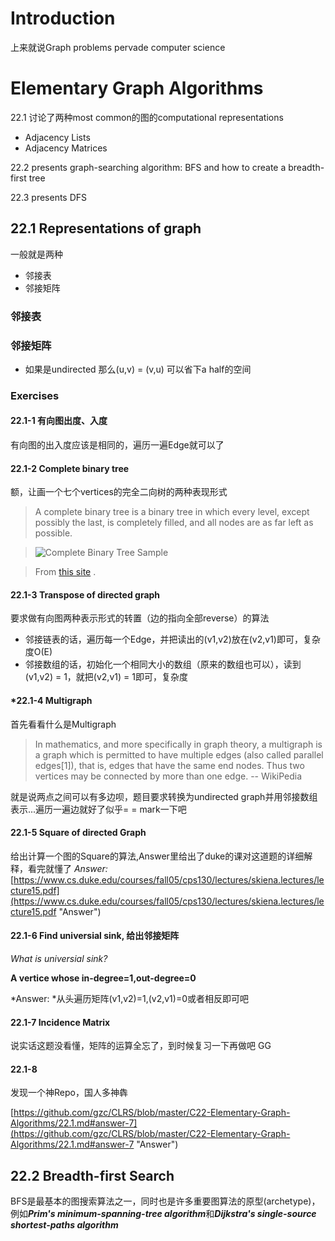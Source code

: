 # Introduction
上来就说Graph problems pervade computer science

# Elementary Graph Algorithms
22.1 讨论了两种most common的图的computational representations
- Adjacency Lists
- Adjacency Matrices

22.2 presents graph-searching algorithm: BFS and how to create a breadth-first tree

22.3 presents DFS 

## 22.1 Representations of graph
一般就是两种
- 邻接表
- 邻接矩阵
### 邻接表

### 邻接矩阵
- 如果是undirected 那么(u,v) = (v,u) 可以省下a half的空间

### Exercises
#### 22.1-1 有向图出度、入度
有向图的出入度应该是相同的，遍历一遍Edge就可以了

#### 22.1-2 Complete binary tree
额，让画一个七个vertices的完全二向树的两种表现形式
> A complete binary tree is a binary tree in which every level, except possibly the last, is completely filled, and all nodes are as far left as possible.

> ![Complete Binary Tree Sample](http://web.cecs.pdx.edu/~sheard/course/Cs163/Graphics/CompleteBinary.jpg)

> From [this site](http://web.cecs.pdx.edu/~sheard/course/Cs163/Doc/FullvsComplete.html) .

#### 22.1-3 Transpose of directed graph 
要求做有向图两种表示形式的转置（边的指向全部reverse）的算法
- 邻接链表的话，遍历每一个Edge，并把读出的(v1,v2)放在(v2,v1)即可，复杂度O(E)
- 邻接数组的话，初始化一个相同大小的数组（原来的数组也可以），读到(v1,v2) = 1，就把(v2,v1) = 1即可，复杂度

#### *22.1-4 Multigraph 
首先看看什么是Multigraph
> In mathematics, and more specifically in graph theory, a multigraph is a graph which is permitted to have multiple edges (also called parallel edges[1]), that is, edges that have the same end nodes. Thus two vertices may be connected by more than one edge.  -- WikiPedia

就是说两点之间可以有多边呗，题目要求转换为undirected graph并用邻接数组表示...遍历一遍边就好了似乎= = mark一下吧


#### 22.1-5 Square of directed Graph
给出计算一个图的Square的算法,Answer里给出了duke的课对这道题的详细解释，看完就懂了
*Answer:* 
[https://www.cs.duke.edu/courses/fall05/cps130/lectures/skiena.lectures/lecture15.pdf](https://www.cs.duke.edu/courses/fall05/cps130/lectures/skiena.lectures/lecture15.pdf "Answer")

#### 22.1-6 Find universial sink, 给出邻接矩阵
*What is universial sink?* 

**A vertice whose in-degree=1,out-degree=0**

*Answer: *从头遍历矩阵(v1,v2)=1,(v2,v1)=0或者相反即可吧

#### 22.1-7 Incidence Matrix
说实话这题没看懂，矩阵的运算全忘了，到时候复习一下再做吧 GG

#### 22.1-8 

发现一个神Repo，国人多神犇

[https://github.com/gzc/CLRS/blob/master/C22-Elementary-Graph-Algorithms/22.1.md#answer-7](https://github.com/gzc/CLRS/blob/master/C22-Elementary-Graph-Algorithms/22.1.md#answer-7 "Answer")

## 22.2 Breadth-first Search
BFS是最基本的图搜索算法之一，同时也是许多重要图算法的原型(archetype)，例如***Prim's minimum-spanning-tree algorithm***和***Dijkstra's single-source shortest-paths algorithm***